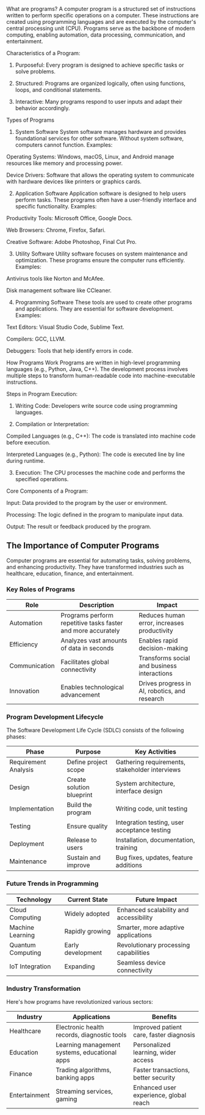 What are programs?
A computer program is a structured set of instructions written to perform specific operations on a computer. These instructions are created using programming languages and are executed by the computer's central processing unit (CPU). Programs serve as the backbone of modern computing, enabling automation, data processing, communication, and entertainment.


Characteristics of a Program:

1. Purposeful: Every program is designed to achieve specific tasks or solve problems.

2. Structured: Programs are organized logically, often using functions, loops, and conditional statements.

3. Interactive: Many programs respond to user inputs and adapt their behavior accordingly.


Types of Programs

1. System Software
System software manages hardware and provides foundational services for other software. Without system software, computers cannot function.
Examples:

Operating Systems: Windows, macOS, Linux, and Android manage resources like memory and processing power.

Device Drivers: Software that allows the operating system to communicate with hardware devices like printers or graphics cards.

2. Application Software
Application software is designed to help users perform tasks. These programs often have a user-friendly interface and specific functionality.
Examples:

Productivity Tools: Microsoft Office, Google Docs.

Web Browsers: Chrome, Firefox, Safari.

Creative Software: Adobe Photoshop, Final Cut Pro.

3. Utility Software
Utility software focuses on system maintenance and optimization. These programs ensure the computer runs efficiently.
Examples:

Antivirus tools like Norton and McAfee.

Disk management software like CCleaner.

4. Programming Software
These tools are used to create other programs and applications. They are essential for software development.
Examples:

Text Editors: Visual Studio Code, Sublime Text.

Compilers: GCC, LLVM.

Debuggers: Tools that help identify errors in code.

How Programs Work
Programs are written in high-level programming languages (e.g., Python, Java, C++). The development process involves multiple steps to transform human-readable code into machine-executable instructions.

Steps in Program Execution:

1. Writing Code: Developers write source code using programming languages.

2. Compilation or Interpretation:

Compiled Languages (e.g., C++): The code is translated into machine code before execution.

Interpreted Languages (e.g., Python): The code is executed line by line during runtime.

3. Execution: The CPU processes the machine code and performs the specified operations.

Core Components of a Program:

Input: Data provided to the program by the user or environment.

Processing: The logic defined in the program to manipulate input data.

Output: The result or feedback produced by the program.

## The Importance of Computer Programs

Computer programs are essential for automating tasks, solving problems, and enhancing productivity. They have transformed industries such as healthcare, education, finance, and entertainment.

### Key Roles of Programs

| Role | Description | Impact |
|------|-------------|---------|
| Automation | Programs perform repetitive tasks faster and more accurately | Reduces human error, increases productivity |
| Efficiency | Analyzes vast amounts of data in seconds | Enables rapid decision-making |
| Communication | Facilitates global connectivity | Transforms social and business interactions |
| Innovation | Enables technological advancement | Drives progress in AI, robotics, and research |

### Program Development Lifecycle

The Software Development Life Cycle (SDLC) consists of the following phases:

| Phase | Purpose | Key Activities |
|-------|---------|---------------|
| Requirement Analysis | Define project scope | Gathering requirements, stakeholder interviews |
| Design | Create solution blueprint | System architecture, interface design |
| Implementation | Build the program | Writing code, unit testing |
| Testing | Ensure quality | Integration testing, user acceptance testing |
| Deployment | Release to users | Installation, documentation, training |
| Maintenance | Sustain and improve | Bug fixes, updates, feature additions |

### Future Trends in Programming

| Technology | Current State | Future Impact |
|------------|--------------|---------------|
| Cloud Computing | Widely adopted | Enhanced scalability and accessibility |
| Machine Learning | Rapidly growing | Smarter, more adaptive applications |
| Quantum Computing | Early development | Revolutionary processing capabilities |
| IoT Integration | Expanding | Seamless device connectivity |

### Industry Transformation

Here's how programs have revolutionized various sectors:

| Industry | Applications | Benefits |
|----------|-------------|-----------|
| Healthcare | Electronic health records, diagnostic tools | Improved patient care, faster diagnosis |
| Education | Learning management systems, educational apps | Personalized learning, wider access |
| Finance | Trading algorithms, banking apps | Faster transactions, better security |
| Entertainment | Streaming services, gaming | Enhanced user experience, global reach |
